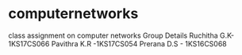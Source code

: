 # computernetworks
class assignment on computer networks 
Group Details
Ruchitha G.K- 1KS17CS066
Pavithra K.R -1KS17CS054
Prerana D.S - 1KS16CS068
